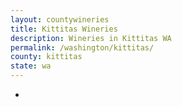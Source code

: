 ```yaml
---
layout: countywineries
title: Kittitas Wineries
description: Wineries in Kittitas WA
permalink: /washington/kittitas/
county: kittitas
state: wa
---
```

-
